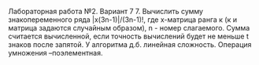 Лабораторная работа №2. Вариант 7
7. Вычислить сумму знакопеременного ряда |х(3n-1)|/(3n-1)!, где х-матрица ранга к (к и матрица задаются случайным образом), n - номер слагаемого. Сумма считается вычисленной, если точность вычислений будет не меньше t знаков после запятой. У алгоритма д.б. линейная сложность. Операция умножения –поэлементная.
